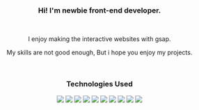 
<h3 align="center">Hi! I'm newbie front-end developer.</h3>
<br/>
<p align="center">I enjoy making the interactive websites with gsap.</p>
<p align="center">My skills are not good enough, But i hope you enjoy my projects.</p>
<br/>
<h3 align="center">Technologies Used</h3>
<p align="center">
<img src ="https://img.shields.io/badge/Vue.js-4FC08D?style=flat-square&logo=Vue.js&logoColor=white"/> <img src ="https://img.shields.io/badge/Nuxt.js-00DC82?style=flat-square&logo=Nuxt.js&logoColor=white"/> <img src ="https://img.shields.io/badge/Git-F05032?style=flat-square&logo=Git&logoColor=white"/> <img src ="https://img.shields.io/badge/Sass-CC6699?style=flat-square&logo=Sass&logoColor=white"/> <img src ="https://img.shields.io/badge/GreenSock-88CE02?style=flat-square&logo=GreenSock&logoColor=white"/> <img src ="https://img.shields.io/badge/Firebase-FFCA28?style=flat-square&logo=Firebase&logoColor=white"/> <img src ="https://img.shields.io/badge/Figma-F24E1E?style=flat-square&logo=Figma&logoColor=white"/> <img src ="https://img.shields.io/badge/Postman-FF6C37?style=flat-square&logo=Postman&logoColor=white"/> <img src ="https://img.shields.io/badge/Asana-273347?style=flat-square&logo=Asana&logoColor=white"/> <img src ="https://img.shields.io/badge/Slack-4A154B?style=flat-square&logo=Slack&logoColor=white"/>
</p>
